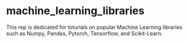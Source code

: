 # machine_learning_libraries
This rep is dedicated for toturials on popular Machine Learning libraries such as Numpy, Pandas, Pytorch, Tensorflow, and Scikit-Learn.
